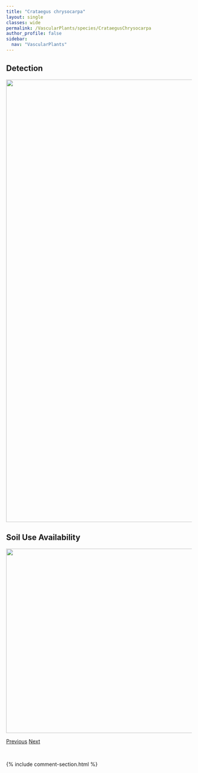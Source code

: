 ```yaml
---
title: "Crataegus chrysocarpa"
layout: single
classes: wide
permalink: /VascularPlants/species/CrataegusChrysocarpa
author_profile: false
sidebar:
  nav: "VascularPlants"
---
```


<h2>Detection</h2>

<a href="https://drive.google.com/uc?export=view&id=1OkTuquqpdnC_oM5M521sDjvOdk0x3KW7">
<img src="https://drive.google.com/uc?export=view&id=1OkTuquqpdnC_oM5M521sDjvOdk0x3KW7" height = "1200" width = "800">
</a>


<h2>Soil Use Availability</h2>

<a href="https://drive.google.com/uc?export=view&id=1vEVuDi4uce4adg_zq1Wy58TVcsqJJnW_">
<img src="https://drive.google.com/uc?export=view&id=1vEVuDi4uce4adg_zq1Wy58TVcsqJJnW_" height = "500" width = "1000">
</a>


<a href="/DevelopmentWebsite/VascularPlants/species/Crataegus" class="pagination--pager" title="Crataegus">Previous</a> <a href="/DevelopmentWebsite/VascularPlants/species/Crepis" class="pagination--pager" title="Crepis">Next</a>

<p>&nbsp;</p>

{% include comment-section.html %}
